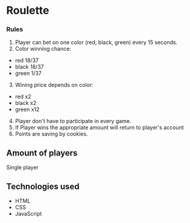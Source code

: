 # Roulette

### Rules
1. Player can bet on one color (red, black, green) every 15 seconds.
2. Color winning chance:
  - red 18/37
  - black 18/37
  - green 1/37
3. Wining price depends on color:
  - red x2
  - black x2
  - green x12
4. Player don't have to participate in every game.
5. If Player wins the appropriate amount will return to player's account
6. Points are saving by cookies.

## Amount of players
Single player

## Technologies used
- HTML
- CSS
- JavaScript


